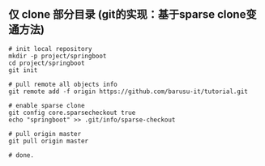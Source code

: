 
## 仅 clone 部分目录 (git的实现：基于sparse clone变通方法)

```shell script
# init local repository
mkdir -p project/springboot
cd project/springboot
git init

# pull remote all objects info
git remote add -f origin https://github.com/barusu-it/tutorial.git

# enable sparse clone
git config core.sparsecheckout true
echo "springboot" >> .git/info/sparse-checkout

# pull origin master
git pull origin master

# done.
```
